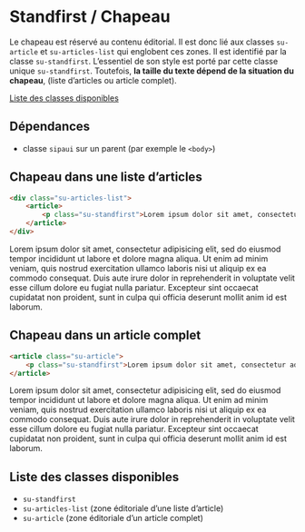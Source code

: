 # Standfirst / Chapeau


Le chapeau est réservé au contenu éditorial. Il est donc lié aux classes `su-article` et `su-articles-list` qui englobent ces zones. Il est identifié par la classe `su-standfirst`. L’essentiel de son style est porté par cette classe unique `su-standfirst`. Toutefois, **la taille du texte dépend de la situation du chapeau**, (liste d’articles ou article complet).

<a href="#liste-classes" target="_self" class="link-button">Liste des classes disponibles</a>


<div class="dependances">
																							
## Dépendances
- classe `sipaui` sur un parent (par exemple le `<body>`)

</div>

<!------------------–------------------–------------------–------------------–------------------–------------------–------------------–------------------–------------------– -->

## Chapeau dans une liste d’articles

```html
<div class="su-articles-list">
	<article>
	    <p class="su-standfirst">Lorem ipsum dolor sit amet, consectetur adipisicing elit, sed do eiusmod tempor incididunt ut labore et dolore magna aliqua. Ut enim ad minim veniam, quis nostrud exercitation ullamco laboris nisi ut aliquip ex ea commodo consequat. Duis aute irure dolor in reprehenderit in voluptate velit esse cillum dolore eu fugiat nulla pariatur. Excepteur sint occaecat cupidatat non proident, sunt in culpa qui officia deserunt mollit anim id est laborum.</p>
	</article>
</div>
```

<div class="sipaui">
	<div class="su-articles-list">
		<article>
		    <p class="su-standfirst">Lorem ipsum dolor sit amet, consectetur adipisicing elit, sed do eiusmod tempor incididunt ut labore et dolore magna aliqua. Ut enim ad minim veniam, quis nostrud exercitation ullamco laboris nisi ut aliquip ex ea commodo consequat. Duis aute irure dolor in reprehenderit in voluptate velit esse cillum dolore eu fugiat nulla pariatur. Excepteur sint occaecat cupidatat non proident, sunt in culpa qui officia deserunt mollit anim id est laborum.</p>
		</article>
	</div>
</div>


<!------------------–------------------–------------------–------------------–------------------–------------------–------------------–------------------–------------------– -->

## Chapeau dans un article complet

```html
<article class="su-article">
    <p class="su-standfirst">Lorem ipsum dolor sit amet, consectetur adipisicing elit, sed do eiusmod tempor incididunt ut labore et dolore magna aliqua. Ut enim ad minim veniam, quis nostrud exercitation ullamco laboris nisi ut aliquip ex ea commodo consequat. Duis aute irure dolor in reprehenderit in voluptate velit esse cillum dolore eu fugiat nulla pariatur. Excepteur sint occaecat cupidatat non proident, sunt in culpa qui officia deserunt mollit anim id est laborum.</p>
</article>
```

<div class="sipaui">
	<article class="su-article">
	    <p class="su-standfirst">Lorem ipsum dolor sit amet, consectetur adipisicing elit, sed do eiusmod tempor incididunt ut labore et dolore magna aliqua. Ut enim ad minim veniam, quis nostrud exercitation ullamco laboris nisi ut aliquip ex ea commodo consequat. Duis aute irure dolor in reprehenderit in voluptate velit esse cillum dolore eu fugiat nulla pariatur. Excepteur sint occaecat cupidatat non proident, sunt in culpa qui officia deserunt mollit anim id est laborum.</p>
	</article>
</div>




<div id="liste-classes" class="control-titres">

## Liste des classes disponibles
- `su-standfirst`
- `su-articles-list` (zone éditoriale d’une liste d’article)
- `su-article` (zone éditoriale d’un article complet)

</div>
